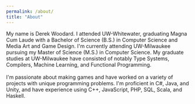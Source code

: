 ```yaml
---
permalink: /about/
title: "About"
---
```


My name is Derek Woodard.  I attended UW-Whitewater, graduating Magna Cum Laude with a Bachelor of Science (B.S.) in Computer Science and Media Art and Game Design.
I'm currently attending UW-Milwaukee pursuing my Master of Science (M.S.) in Computer Science.  My graduate studies at UW-Milwaukee have consisted of notably Type Systems, Compilers, Machine Learning, and Functional Programming.
<br><br>I'm passionate about making games and have worked on a variety of projects with unique programming problems.
  I'm proficient in C#, Java, and Unity, and have experience using C++, JavaScript, PHP, SQL, Scala, and Haskell.